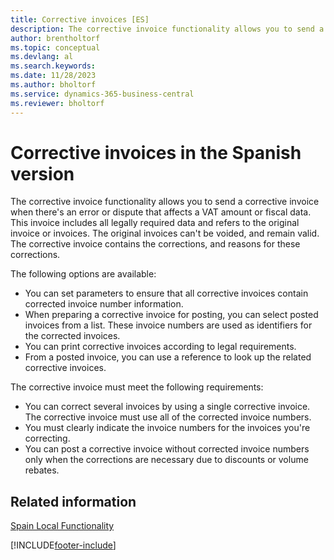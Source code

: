 ```yaml
---
title: Corrective invoices [ES]
description: The corrective invoice functionality allows you to send a corrective invoice when there's an error or dispute that affects a VAT amount or fiscal data. 
author: brentholtorf
ms.topic: conceptual
ms.devlang: al
ms.search.keywords:
ms.date: 11/28/2023
ms.author: bholtorf
ms.service: dynamics-365-business-central
ms.reviewer: bholtorf
---
```

# Corrective invoices in the Spanish version
The corrective invoice functionality allows you to send a corrective invoice when there's an error or dispute that affects a VAT amount or fiscal data. This invoice includes all legally required data and refers to the original invoice or invoices. The original invoices can't be voided, and remain valid. The corrective invoice contains the corrections, and reasons for these corrections.  

The following options are available:  

- You can set parameters to ensure that all corrective invoices contain corrected invoice number information.  
- When preparing a corrective invoice for posting, you can select posted invoices from a list. These invoice numbers are used as identifiers for the corrected invoices.  
- You can print corrective invoices according to legal requirements.  
- From a posted invoice, you can use a reference to look up the related corrective invoices.  

The corrective invoice must meet the following requirements:  

- You can correct several invoices by using a single corrective invoice. The corrective invoice must use all of the corrected invoice numbers.  
- You must clearly indicate the invoice numbers for the invoices you're correcting.  
- You can post a corrective invoice without corrected invoice numbers only when the corrections are necessary due to discounts or volume rebates.  

## Related information  
 [Spain Local Functionality](spain-local-functionality.md)


[!INCLUDE[footer-include](../../includes/footer-banner.md)]